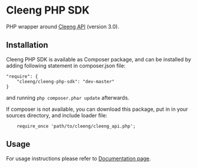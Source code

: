 Cleeng PHP SDK
==============

PHP wrapper around [Cleeng API](http://cleeng.com/open) (version 3.0).

Installation
------------

Cleeng PHP SDK is available as Composer package, and can be installed by adding following statement in composer.json file:

    "require": {
        "cleeng/cleeng-php-sdk": "dev-master"
    }

and running `php composer.phar update` afterwards.

If composer is not available, you can download this package, put in in your sources directory, and include loader file:

        require_once 'path/to/cleeng/cleeng_api.php';

Usage
-----

For usage instructions please refer to [Documentation page](http://cleeng.com/open/PHP_SDK).
